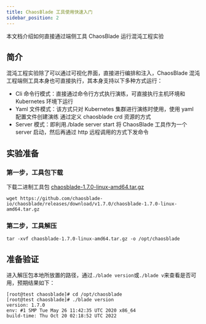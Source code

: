 ```yaml
---
title: ChaosBlade 工具使用快速入门
sidebar_position: 2
---
```


本文档介绍如何直接通过端侧工具 ChaosBlade 运行混沌工程实验

## 简介

混沌工程实验除了可以通过可视化界面，直接进行编排和注入，ChaosBlade 混沌工程端侧工具本身也可直接执行，其本身支持以下多种方式运行：

- Cli 命令行模式：直接通过命令行方式执行演练，可直接执行主机环境和 Kubernetes 环境下运行
- Yaml 文件模式：该方式只对 Kubernetes 集群进行演练时使用，使用 yaml 配置文件创建演练 通过定义 chaosblade crd 资源的方式
- Server 模式：即利用./blade server start 将 ChaosBlade 工具作为一个 server 启动，然后再通过 http 远程调用的方式下发命令

## 实验准备

### 第一步，工具包下载

下载二进制工具包 [chaosblade-1.7.0-linux-amd64.tar.gz](https://github.com/chaosblade-io/chaosblade/releases/download/v1.7.0/chaosblade-1.7.0-linux-amd64.tar.gz)

```shell
wget https://github.com/chaosblade-io/chaosblade/releases/download/v1.7.0/chaosblade-1.7.0-linux-amd64.tar.gz

```

### 第二步，工具解压

```shell
tar -xvf chaosblade-1.7.0-linux-amd64.tar.gz -o /opt/chaosblade
```

## 准备验证

进入解压包本地所放置的路径，通过`./blade version`或`./blade v`来查看是否可用，预期结果如下：

```
[root@test chaosblade]# cd /opt/chaosblade
[root@test chaosblade]# ./blade version
version: 1.7.0
env: #1 SMP Tue May 26 11:42:35 UTC 2020 x86_64
build-time: Thu Oct 20 02:18:52 UTC 2022
```
